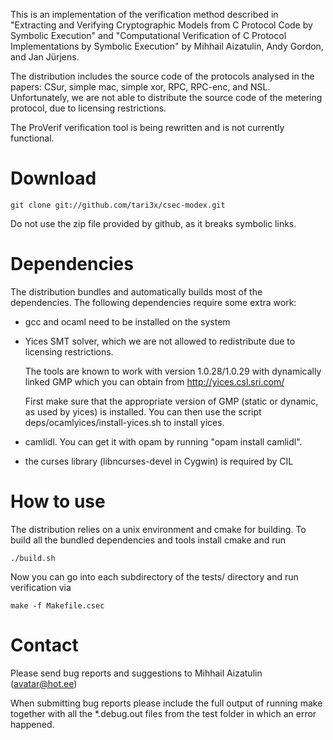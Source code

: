 
This is an implementation of the verification method described in 
"Extracting and Verifying Cryptographic Models from C Protocol Code by Symbolic Execution" 
and 
"Computational Verification of C Protocol Implementations by Symbolic Execution" 
by Mihhail Aizatulin, Andy Gordon, and Jan Jürjens.

The distribution includes the source code of the protocols analysed in the papers: CSur,
simple mac, simple xor, RPC, RPC-enc, and NSL. Unfortunately, we are not able to distribute the source code 
of the metering protocol, due to licensing restrictions.

The ProVerif verification tool is being rewritten and is not currently functional.

Download
========

    git clone git://github.com/tari3x/csec-modex.git

Do not use the zip file provided by github, as it breaks symbolic links.
	
Dependencies
============

The distribution bundles and automatically builds most of the dependencies. 
The following dependencies require some extra work:

- gcc and ocaml need to be installed on the system

- Yices SMT solver, which we are not allowed to redistribute due to licensing restrictions. 

    The tools are known to work with version 1.0.28/1.0.29 with dynamically linked GMP which you can obtain from
      http://yices.csl.sri.com/
	  
    First make sure that the appropriate version of GMP (static or dynamic, as used by yices) is installed.
    You can then use the script
      deps/ocamlyices/install-yices.sh
    to install yices.

- camlidl. You can get it with opam by running "opam install camlidl".

- the curses library (libncurses-devel in Cygwin) is required by CIL

How to use
==========

The distribution relies on a unix environment and cmake for building. 
To build all the bundled dependencies and tools install cmake and run

    ./build.sh

Now you can go into each subdirectory of the tests/ directory and run verification via

    make -f Makefile.csec

Contact
=======

Please send bug reports and suggestions to Mihhail Aizatulin (<avatar@hot.ee>)

When submitting bug reports please include the full output of running make together
with all the *.debug.out files from the test folder in which an error happened.
